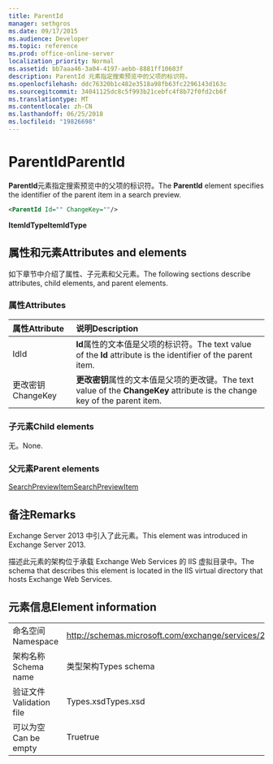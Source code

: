 ```yaml
---
title: ParentId
manager: sethgros
ms.date: 09/17/2015
ms.audience: Developer
ms.topic: reference
ms.prod: office-online-server
localization_priority: Normal
ms.assetid: bb7aaa46-3a04-4197-aebb-8881ff10603f
description: ParentId 元素指定搜索预览中的父项的标识符。
ms.openlocfilehash: ddc76320b1c482e3518a98fb63fc2296143d163c
ms.sourcegitcommit: 34041125dc8c5f993b21cebfc4f8b72f0fd2cb6f
ms.translationtype: MT
ms.contentlocale: zh-CN
ms.lasthandoff: 06/25/2018
ms.locfileid: "19826698"
---
```

# <a name="parentid"></a><span data-ttu-id="8b793-103">ParentId</span><span class="sxs-lookup"><span data-stu-id="8b793-103">ParentId</span></span>

<span data-ttu-id="8b793-104">**ParentId**元素指定搜索预览中的父项的标识符。</span><span class="sxs-lookup"><span data-stu-id="8b793-104">The **ParentId** element specifies the identifier of the parent item in a search preview.</span></span> 
  
```XML
<ParentId Id="" ChangeKey=""/>
```

<span data-ttu-id="8b793-105">**ItemIdType**</span><span class="sxs-lookup"><span data-stu-id="8b793-105">**ItemIdType**</span></span>

## <a name="attributes-and-elements"></a><span data-ttu-id="8b793-106">属性和元素</span><span class="sxs-lookup"><span data-stu-id="8b793-106">Attributes and elements</span></span>

<span data-ttu-id="8b793-107">如下章节中介绍了属性、子元素和父元素。</span><span class="sxs-lookup"><span data-stu-id="8b793-107">The following sections describe attributes, child elements, and parent elements.</span></span>
  
### <a name="attributes"></a><span data-ttu-id="8b793-108">属性</span><span class="sxs-lookup"><span data-stu-id="8b793-108">Attributes</span></span>

|<span data-ttu-id="8b793-109">**属性**</span><span class="sxs-lookup"><span data-stu-id="8b793-109">**Attribute**</span></span>|<span data-ttu-id="8b793-110">**说明**</span><span class="sxs-lookup"><span data-stu-id="8b793-110">**Description**</span></span>|
|:-----|:-----|
|<span data-ttu-id="8b793-111">Id</span><span class="sxs-lookup"><span data-stu-id="8b793-111">Id</span></span>  <br/> |<span data-ttu-id="8b793-112">**Id**属性的文本值是父项的标识符。</span><span class="sxs-lookup"><span data-stu-id="8b793-112">The text value of the **Id** attribute is the identifier of the parent item.</span></span>  <br/> |
|<span data-ttu-id="8b793-113">更改密钥</span><span class="sxs-lookup"><span data-stu-id="8b793-113">ChangeKey</span></span>  <br/> |<span data-ttu-id="8b793-114">**更改密钥**属性的文本值是父项的更改键。</span><span class="sxs-lookup"><span data-stu-id="8b793-114">The text value of the **ChangeKey** attribute is the change key of the parent item.</span></span>  <br/> |
   
### <a name="child-elements"></a><span data-ttu-id="8b793-115">子元素</span><span class="sxs-lookup"><span data-stu-id="8b793-115">Child elements</span></span>

<span data-ttu-id="8b793-116">无。</span><span class="sxs-lookup"><span data-stu-id="8b793-116">None.</span></span>
  
### <a name="parent-elements"></a><span data-ttu-id="8b793-117">父元素</span><span class="sxs-lookup"><span data-stu-id="8b793-117">Parent elements</span></span>

[<span data-ttu-id="8b793-118">SearchPreviewItem</span><span class="sxs-lookup"><span data-stu-id="8b793-118">SearchPreviewItem</span></span>](searchpreviewitem.md)
  
## <a name="remarks"></a><span data-ttu-id="8b793-119">备注</span><span class="sxs-lookup"><span data-stu-id="8b793-119">Remarks</span></span>

<span data-ttu-id="8b793-120">Exchange Server 2013 中引入了此元素。</span><span class="sxs-lookup"><span data-stu-id="8b793-120">This element was introduced in Exchange Server 2013.</span></span>
  
<span data-ttu-id="8b793-121">描述此元素的架构位于承载 Exchange Web Services 的 IIS 虚拟目录中。</span><span class="sxs-lookup"><span data-stu-id="8b793-121">The schema that describes this element is located in the IIS virtual directory that hosts Exchange Web Services.</span></span>
  
## <a name="element-information"></a><span data-ttu-id="8b793-122">元素信息</span><span class="sxs-lookup"><span data-stu-id="8b793-122">Element information</span></span>

|||
|:-----|:-----|
|<span data-ttu-id="8b793-123">命名空间</span><span class="sxs-lookup"><span data-stu-id="8b793-123">Namespace</span></span>  <br/> |http://schemas.microsoft.com/exchange/services/2006/types  <br/> |
|<span data-ttu-id="8b793-124">架构名称</span><span class="sxs-lookup"><span data-stu-id="8b793-124">Schema name</span></span>  <br/> |<span data-ttu-id="8b793-125">类型架构</span><span class="sxs-lookup"><span data-stu-id="8b793-125">Types schema</span></span>  <br/> |
|<span data-ttu-id="8b793-126">验证文件</span><span class="sxs-lookup"><span data-stu-id="8b793-126">Validation file</span></span>  <br/> |<span data-ttu-id="8b793-127">Types.xsd</span><span class="sxs-lookup"><span data-stu-id="8b793-127">Types.xsd</span></span>  <br/> |
|<span data-ttu-id="8b793-128">可以为空</span><span class="sxs-lookup"><span data-stu-id="8b793-128">Can be empty</span></span>  <br/> |<span data-ttu-id="8b793-129">True</span><span class="sxs-lookup"><span data-stu-id="8b793-129">true</span></span>  <br/> |
   

